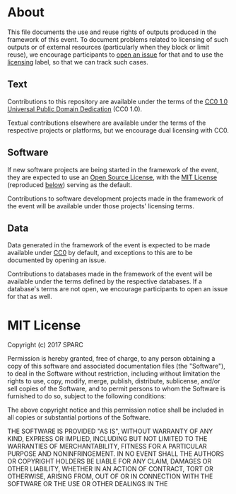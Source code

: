 # About

This file documents the use and reuse rights of outputs produced in the framework of this event. To document problems related to licensing of such outputs or of external resources (particularly when they block or limit reuse), we encourage participants to [open an issue](https://github.com/sparcopen/open-research-doathon/issues/new) for that and to use the [licensing](https://github.com/sparcopen/open-research-doathon/labels/licensing) label, so that we can track such cases.

## Text

Contributions to this repository are available under the terms of the [CC0 1.0 Universal Public Domain Dedication](https://creativecommons.org/publicdomain/zero/1.0/deed.en) (CC0 1.0).

Textual contributions elsewhere are available under the terms of the respective projects or platforms, but we encourage dual licensing with CC0.

## Software

If new software projects are being started in the framework of the event, they are expected to use an [Open Source License](https://opensource.org/licenses), with the [MIT License](https://opensource.org/licenses/MIT) (reproduced [below](https://github.com/sparcopen/open-research-doathon/blob/master/LICENSE.md#mit-license)) serving as the default.

Contributions to software development projects made in the framework of the event will be available under those projects' licensing terms. 

## Data

Data generated in the framework of the event is expected to be made available under [CC0](https://creativecommons.org/publicdomain/zero/1.0/deed.en) by default, and exceptions to this are to be documented by opening an issue.

Contributions to databases made in the framework of the event will be available under the terms defined by the respective databases. If a database's terms are not open, we encourage participants to open an issue for that as well.

# MIT License

Copyright (c) 2017 SPARC

Permission is hereby granted, free of charge, to any person obtaining a copy
of this software and associated documentation files (the "Software"), to deal
in the Software without restriction, including without limitation the rights
to use, copy, modify, merge, publish, distribute, sublicense, and/or sell
copies of the Software, and to permit persons to whom the Software is
furnished to do so, subject to the following conditions:

The above copyright notice and this permission notice shall be included in all
copies or substantial portions of the Software.

THE SOFTWARE IS PROVIDED "AS IS", WITHOUT WARRANTY OF ANY KIND, EXPRESS OR
IMPLIED, INCLUDING BUT NOT LIMITED TO THE WARRANTIES OF MERCHANTABILITY,
FITNESS FOR A PARTICULAR PURPOSE AND NONINFRINGEMENT. IN NO EVENT SHALL THE
AUTHORS OR COPYRIGHT HOLDERS BE LIABLE FOR ANY CLAIM, DAMAGES OR OTHER
LIABILITY, WHETHER IN AN ACTION OF CONTRACT, TORT OR OTHERWISE, ARISING FROM,
OUT OF OR IN CONNECTION WITH THE SOFTWARE OR THE USE OR OTHER DEALINGS IN THE
